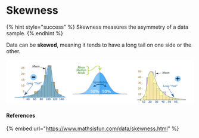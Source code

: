 # Skewness

{% hint style="success" %}
Skewness measures the asymmetry of a data sample. 
{% endhint %}

Data can be **skewed**, meaning it tends to have a long tail on one side or the other.

![Negative Skew, Normal Distribution No Skew, Positive Skew \(Left to Right\)](../.gitbook/assets/screen-shot-2020-01-23-at-11.49.01-am.png)

#### References

{% embed url="https://www.mathsisfun.com/data/skewness.html" %}



